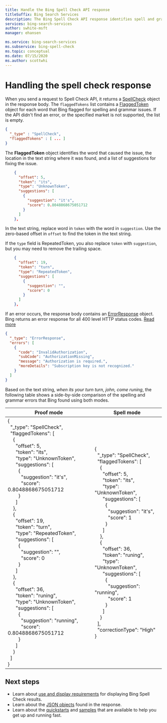 ```yaml
---
title: Handle the Bing Spell Check API response
titleSuffix: Bing Search Services
description: The Bing Spell Check API response identifies spell and grammar errors in a text string. This topics shows you what the JSON response looks like and how to process it.
services: bing-search-services
author: swhite-msft
manager: ehansen

ms.service: bing-search-services
ms.subservice: bing-spell-check
ms.topic: conceptual
ms.date: 07/15/2020
ms.author: scottwhi
---
```


# Handling the spell check response

When you send a request to Spell Check API, it returns a [SpellCheck](../reference/response-objects.md#spellcheck) object in the response body. The `flaggedTokens` list contains a [FlaggedToken](../reference/response-objects.md#flaggedtoken) object for each word that Bing flagged for spelling and grammar issues. If the API didn't find an error, or the specified market is not supported, the list is empty.

```json
{
  "_type" : "SpellCheck",  
  "flaggedTokens" : [ ... ]
}
```

The **FlaggedToken** object identifies the word that caused the issue, the location in the text string where it was found, and a list of suggestions for fixing the issue.

```json
    {
      "offset": 5,
      "token": "its",
      "type": "UnknownToken",
      "suggestions": [
        {
          "suggestion": "it's",
          "score": 0.8048868675051712
        }
      ]
    },
```

In the text string, replace word in `token` with the word in `suggestion`. Use the zero-based offset in `offset` to find the token in the text string. 

If the `type` field is RepeatedToken, you also replace `token` with `suggestion`, but you may need to remove the trailing space.


```json
    {
      "offset": 19,
      "token": "turn",
      "type": "RepeatedToken",
      "suggestions": [
        {
          "suggestion": "",
          "score": 0
        }
      ]
    },
```

If an error occurs, the response body contains an [ErrorResponse](../reference/response-objects.md#errorresponse) object. Bing returns an error response for all 400 level HTTP status codes. [Read more](../reference/error-codes.md)

```json
{
  "_type": "ErrorResponse", 
  "errors": [
    {
      "code": "InvalidAuthorization", 
      "subCode": "AuthorizationMissing", 
      "message": "Authorization is required.", 
      "moreDetails": "Subscription key is not recognized."
    }
  ]
}
```

Based on the text string, *when its your turn turn, john, come runing*, the following table shows a side-by-side comparison of the spelling and grammar errors that Bing found using both modes.

|Proof mode|Spell mode
|-|-
|{<br/>&nbsp;&nbsp;"_type": "SpellCheck",<br/>&nbsp;&nbsp;"flaggedTokens": [<br/>&nbsp;&nbsp;&nbsp;&nbsp;{<br/>&nbsp;&nbsp;&nbsp;&nbsp;&nbsp;&nbsp;"offset": 5,<br/>&nbsp;&nbsp;&nbsp;&nbsp;&nbsp;&nbsp;"token": "its",<br/>&nbsp;&nbsp;&nbsp;&nbsp;&nbsp;&nbsp;"type": "UnknownToken",<br/>&nbsp;&nbsp;&nbsp;&nbsp;&nbsp;&nbsp;"suggestions": [<br/>&nbsp;&nbsp;&nbsp;&nbsp;&nbsp;&nbsp;&nbsp;&nbsp;{<br/>&nbsp;&nbsp;&nbsp;&nbsp;&nbsp;&nbsp;&nbsp;&nbsp;&nbsp;&nbsp;"suggestion": "it's",<br/>&nbsp;&nbsp;&nbsp;&nbsp;&nbsp;&nbsp;&nbsp;&nbsp;&nbsp;&nbsp;"score": 0.8048868675051712<br/>&nbsp;&nbsp;&nbsp;&nbsp;&nbsp;&nbsp;&nbsp;&nbsp;}<br/>&nbsp;&nbsp;&nbsp;&nbsp;&nbsp;&nbsp;]<br/>&nbsp;&nbsp;&nbsp;&nbsp;},<br/>&nbsp;&nbsp;&nbsp;&nbsp;{<br/>&nbsp;&nbsp;&nbsp;&nbsp;&nbsp;&nbsp;"offset": 19,<br/>&nbsp;&nbsp;&nbsp;&nbsp;&nbsp;&nbsp;"token": "turn",<br/>&nbsp;&nbsp;&nbsp;&nbsp;&nbsp;&nbsp;"type": "RepeatedToken",<br/>&nbsp;&nbsp;&nbsp;&nbsp;&nbsp;&nbsp;"suggestions": [<br/>&nbsp;&nbsp;&nbsp;&nbsp;&nbsp;&nbsp;&nbsp;&nbsp;{<br/>&nbsp;&nbsp;&nbsp;&nbsp;&nbsp;&nbsp;&nbsp;&nbsp;&nbsp;&nbsp;"suggestion": "",<br/>&nbsp;&nbsp;&nbsp;&nbsp;&nbsp;&nbsp;&nbsp;&nbsp;&nbsp;&nbsp;"score": 0<br/>&nbsp;&nbsp;&nbsp;&nbsp;&nbsp;&nbsp;&nbsp;&nbsp;}<br/>&nbsp;&nbsp;&nbsp;&nbsp;&nbsp;&nbsp;]<br/>&nbsp;&nbsp;&nbsp;&nbsp;},<br/>&nbsp;&nbsp;&nbsp;&nbsp;{<br/>&nbsp;&nbsp;&nbsp;&nbsp;&nbsp;&nbsp;"offset": 36,<br/>&nbsp;&nbsp;&nbsp;&nbsp;&nbsp;&nbsp;"token": "runing",<br/>&nbsp;&nbsp;&nbsp;&nbsp;&nbsp;&nbsp;"type": "UnknownToken",<br/>&nbsp;&nbsp;&nbsp;&nbsp;&nbsp;&nbsp;"suggestions": [<br/>&nbsp;&nbsp;&nbsp;&nbsp;&nbsp;&nbsp;&nbsp;&nbsp;{<br/>&nbsp;&nbsp;&nbsp;&nbsp;&nbsp;&nbsp;&nbsp;&nbsp;&nbsp;&nbsp;"suggestion": "running",<br/>&nbsp;&nbsp;&nbsp;&nbsp;&nbsp;&nbsp;&nbsp;&nbsp;&nbsp;&nbsp;"score": 0.8048868675051712<br/>&nbsp;&nbsp;&nbsp;&nbsp;&nbsp;&nbsp;&nbsp;&nbsp;}<br/>&nbsp;&nbsp;&nbsp;&nbsp;&nbsp;&nbsp;]<br/>&nbsp;&nbsp;&nbsp;&nbsp;}<br/>&nbsp;&nbsp;]<br/>}|{<br/>&nbsp;&nbsp;"_type": "SpellCheck",<br/>&nbsp;&nbsp;"flaggedTokens": [<br/>&nbsp;&nbsp;&nbsp;&nbsp;{<br/>&nbsp;&nbsp;&nbsp;&nbsp;&nbsp;&nbsp;"offset": 5,<br/>&nbsp;&nbsp;&nbsp;&nbsp;&nbsp;&nbsp;"token": "its",<br/>&nbsp;&nbsp;&nbsp;&nbsp;&nbsp;&nbsp;"type": "UnknownToken",<br/>&nbsp;&nbsp;&nbsp;&nbsp;&nbsp;&nbsp;"suggestions": [<br/>&nbsp;&nbsp;&nbsp;&nbsp;&nbsp;&nbsp;&nbsp;&nbsp;{<br/>&nbsp;&nbsp;&nbsp;&nbsp;&nbsp;&nbsp;&nbsp;&nbsp;&nbsp;&nbsp;"suggestion": "it's",<br/>&nbsp;&nbsp;&nbsp;&nbsp;&nbsp;&nbsp;&nbsp;&nbsp;&nbsp;&nbsp;"score": 1<br/>&nbsp;&nbsp;&nbsp;&nbsp;&nbsp;&nbsp;&nbsp;&nbsp;}<br/>&nbsp;&nbsp;&nbsp;&nbsp;&nbsp;&nbsp;]<br/>&nbsp;&nbsp;&nbsp;&nbsp;},<br/>&nbsp;&nbsp;&nbsp;&nbsp;{<br/>&nbsp;&nbsp;&nbsp;&nbsp;&nbsp;&nbsp;"offset": 36,<br/>&nbsp;&nbsp;&nbsp;&nbsp;&nbsp;&nbsp;"token": "runing",<br/>&nbsp;&nbsp;&nbsp;&nbsp;&nbsp;&nbsp;"type": "UnknownToken",<br/>&nbsp;&nbsp;&nbsp;&nbsp;&nbsp;&nbsp;"suggestions": [<br/>&nbsp;&nbsp;&nbsp;&nbsp;&nbsp;&nbsp;&nbsp;&nbsp;{<br/>&nbsp;&nbsp;&nbsp;&nbsp;&nbsp;&nbsp;&nbsp;&nbsp;&nbsp;&nbsp;"suggestion": "running",<br/>&nbsp;&nbsp;&nbsp;&nbsp;&nbsp;&nbsp;&nbsp;&nbsp;&nbsp;&nbsp;"score": 1<br/>&nbsp;&nbsp;&nbsp;&nbsp;&nbsp;&nbsp;&nbsp;&nbsp;}<br/>&nbsp;&nbsp;&nbsp;&nbsp;&nbsp;&nbsp;]<br/>&nbsp;&nbsp;&nbsp;&nbsp;}<br/>&nbsp;&nbsp;],<br/>&nbsp;&nbsp;"correctionType": "High"<br/>}


## Next steps  

- Learn about [use and display requirements](../../bing-web-search/use-display-requirements.md) for displaying Bing Spell Check results.  
- Learn about the [JSON objects](../reference/response-objects.md) found in the response.  
- Learn about the [quickstarts](../quickstarts/quickstarts.md) and [samples](../samples.md) that are available to help you get up and running fast.
